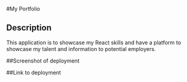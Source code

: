 #My Portfolio

## Description
This application is to showcase my React skills and have a platform to showcase my talent and information to potential employers.

##Screenshot of deployment

##Link to deployment
